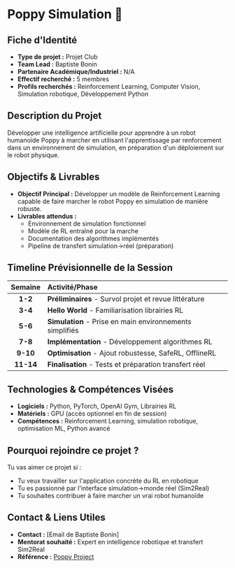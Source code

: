 # Poppy Simulation 🤖

## Fiche d'Identité

*   **Type de projet :** Projet Club
*   **Team Lead :** Baptiste Bonin
*   **Partenaire Académique/Industriel :** N/A
*   **Effectif recherché :** 5 membres
*   **Profils recherchés :** Reinforcement Learning, Computer Vision, Simulation robotique, Développement Python

## Description du Projet

Développer une intelligence artificielle pour apprendre à un robot humanoïde Poppy à marcher en utilisant l'apprentissage par renforcement dans un environnement de simulation, en préparation d'un déploiement sur le robot physique.

## Objectifs & Livrables

*   **Objectif Principal :** Développer un modèle de Reinforcement Learning capable de faire marcher le robot Poppy en simulation de manière robuste.
*   **Livrables attendus :**
    *   Environnement de simulation fonctionnel
    *   Modèle de RL entraîné pour la marche
    *   Documentation des algorithmes implémentés
    *   Pipeline de transfert simulation→réel (préparation)

## Timeline Prévisionnelle de la Session

| Semaine | Activité/Phase |
| :-----: | :------------- |
|  **1-2**  | **Préliminaires** - Survol projet et revue littérature |
|  **3-4**  | **Hello World** - Familiarisation librairies RL |
|  **5-6**  | **Simulation** - Prise en main environnements simplifiés |
|  **7-8**  | **Implémentation** - Développement algorithmes RL |
|  **9-10** | **Optimisation** - Ajout robustesse, SafeRL, OfflineRL |
|  **11-14**| **Finalisation** - Tests et préparation transfert réel |

## Technologies & Compétences Visées

*   **Logiciels :** Python, PyTorch, OpenAI Gym, Librairies RL
*   **Matériels :** GPU (accès optionnel en fin de session)
*   **Compétences :** Reinforcement Learning, simulation robotique, optimisation ML, Python avancé

## Pourquoi rejoindre ce projet ?

Tu vas aimer ce projet si :
*   Tu veux travailler sur l'application concrète du RL en robotique
*   Tu es passionné par l'interface simulation→monde réel (Sim2Real)
*   Tu souhaites contribuer à faire marcher un vrai robot humanoïde

## Contact & Liens Utiles
*   **Contact :** [Email de Baptiste Bonin]
*   **Mentorat souhaité :** Expert en intelligence robotique et transfert Sim2Real
*   **Référence :** [Poppy Project](https://www.poppy-project.org/)
